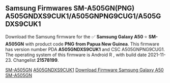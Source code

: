<h2>Samsung Firmwares SM-A505GN(PNG) A505GNDXS9CUK1/A505GNPNG9CUG1/A505GDXS9CUK1</h2>
Download the Samsung firmware for the ✅ <strong>Samsung Galaxy A50 </strong> ⭐ <strong>SM-A505GN</strong> with product code <strong>PNG</strong> <strong> from Papua New Guinea</strong>. This firmware has version number PDA <strong>A505GNDXS9CUK1</strong> and CSC A505GNPNG9CUG1. The operating system of this firmware is Android R , with build date 2021-11-23. Changelist <strong>21578199</strong>.


[SM-A505GN](https://samfirm.shop/samsung/model/SM-A505GN)
[A505GNDXS9CUK1](https://samfirm.shop/samsung/pda/A505GNDXS9CUK1)
[Download Firmware Samsung Galaxy A50 SM-A505GN](https://samfirm.shop/samsung/firmware/477091)
